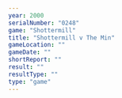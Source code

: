 ```yaml
---
year: 2000
serialNumber: "0248" 
game: "Shottermill"
title: "Shottermill v The Min"
gameLocation: ""
gameDate: ""
shortReport: ""
result: ""
resultType: ""
type: "game"
---
```

